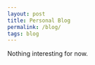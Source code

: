 ```yaml
---
layout: post
title: Personal Blog
permalink: /blog/
tags: blog
---
```


Nothing interesting for now.
